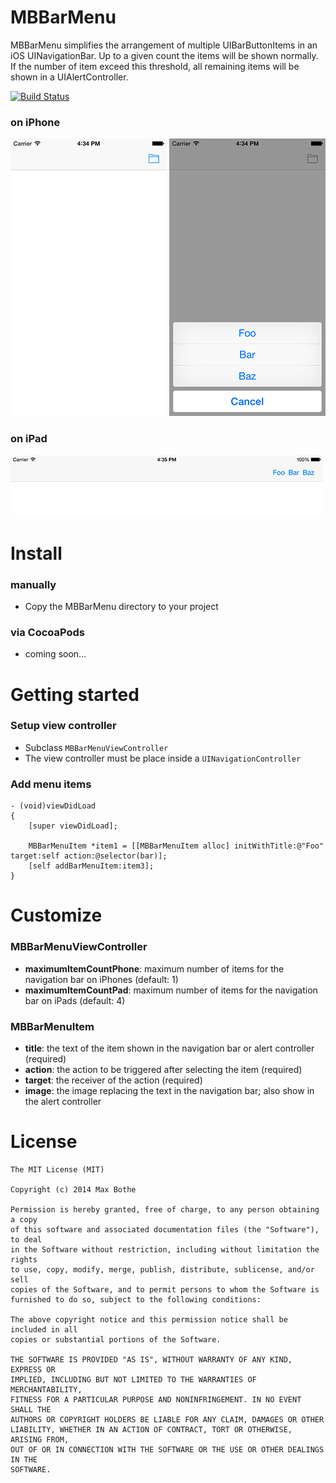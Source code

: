 # MBBarMenu
MBBarMenu simplifies the arrangement of multiple UIBarButtonItems in an iOS UINavigationBar. Up to a given count the items will be shown normally. If the number of item exceed this threshold, all remaining items will be shown in a UIAlertController.

[![Build Status](https://travis-ci.org/mathebox/MBBarMenu.svg?branch=master)](https://travis-ci.org/mathebox/MBBarMenu)

### on iPhone
![MBBarMenu Example Phone](https://raw.githubusercontent.com/mathebox/MBBarMenu/master/assets/example_phone.png)
![MBBarMenu Example Phone 2](https://raw.githubusercontent.com/mathebox/MBBarMenu/master/assets/example_phone_2.png)

### on iPad
![MBBarMenu Example Pad](https://raw.githubusercontent.com/mathebox/MBBarMenu/master/assets/example_pad.png)

# Install
### manually
- Copy the MBBarMenu directory to your project

### via CocoaPods
- coming soon…

# Getting started
### Setup view controller
- Subclass ```MBBarMenuViewController```
- The view controller must be place inside a ```UINavigationController```

### Add menu items
```objc
- (void)viewDidLoad
{
    [super viewDidLoad];

    MBBarMenuItem *item1 = [[MBBarMenuItem alloc] initWithTitle:@"Foo" target:self action:@selector(bar)];
    [self addBarMenuItem:item3];
}
```

# Customize
### MBBarMenuViewController
- **maximumItemCountPhone**: maximum number of items for the navigation bar on iPhones (default: 1)
- **maximumItemCountPad**: maximum number of items for the navigation bar on iPads (default: 4)

### MBBarMenuItem
- **title**: the text of the item shown in the navigation bar or alert controller (required)
- **action**: the action to be triggered after selecting the item (required)
- **target**: the receiver of the action (required)
- **image**: the image replacing the text in the navigation bar; also show in the alert controller

# License
	The MIT License (MIT)
	
	Copyright (c) 2014 Max Bothe
	
	Permission is hereby granted, free of charge, to any person obtaining a copy
	of this software and associated documentation files (the "Software"), to deal
	in the Software without restriction, including without limitation the rights
	to use, copy, modify, merge, publish, distribute, sublicense, and/or sell
	copies of the Software, and to permit persons to whom the Software is
	furnished to do so, subject to the following conditions:
	
	The above copyright notice and this permission notice shall be included in all
	copies or substantial portions of the Software.
	
	THE SOFTWARE IS PROVIDED "AS IS", WITHOUT WARRANTY OF ANY KIND, EXPRESS OR
	IMPLIED, INCLUDING BUT NOT LIMITED TO THE WARRANTIES OF MERCHANTABILITY,
	FITNESS FOR A PARTICULAR PURPOSE AND NONINFRINGEMENT. IN NO EVENT SHALL THE
	AUTHORS OR COPYRIGHT HOLDERS BE LIABLE FOR ANY CLAIM, DAMAGES OR OTHER
	LIABILITY, WHETHER IN AN ACTION OF CONTRACT, TORT OR OTHERWISE, ARISING FROM,
	OUT OF OR IN CONNECTION WITH THE SOFTWARE OR THE USE OR OTHER DEALINGS IN THE
	SOFTWARE.